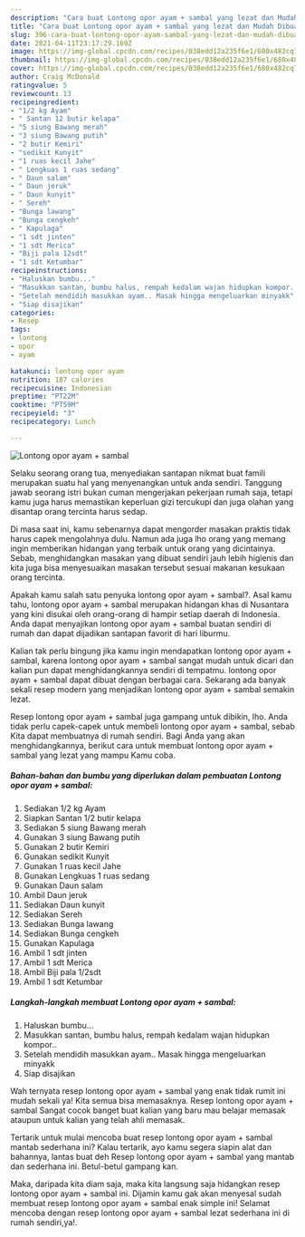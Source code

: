 ```yaml
---
description: "Cara buat Lontong opor ayam + sambal yang lezat dan Mudah Dibuat"
title: "Cara buat Lontong opor ayam + sambal yang lezat dan Mudah Dibuat"
slug: 396-cara-buat-lontong-opor-ayam-sambal-yang-lezat-dan-mudah-dibuat
date: 2021-04-11T23:17:29.169Z
image: https://img-global.cpcdn.com/recipes/038edd12a235f6e1/680x482cq70/lontong-opor-ayam-sambal-foto-resep-utama.jpg
thumbnail: https://img-global.cpcdn.com/recipes/038edd12a235f6e1/680x482cq70/lontong-opor-ayam-sambal-foto-resep-utama.jpg
cover: https://img-global.cpcdn.com/recipes/038edd12a235f6e1/680x482cq70/lontong-opor-ayam-sambal-foto-resep-utama.jpg
author: Craig McDonald
ratingvalue: 5
reviewcount: 13
recipeingredient:
- "1/2 kg Ayam"
- " Santan 12 butir kelapa"
- "5 siung Bawang merah"
- "3 siung Bawang putih"
- "2 butir Kemiri"
- "sedikit Kunyit"
- "1 ruas kecil Jahe"
- " Lengkuas 1 ruas sedang"
- " Daun salam"
- " Daun jeruk"
- " Daun kunyit"
- " Sereh"
- "Bunga lawang"
- "Bunga cengkeh"
- " Kapulaga"
- "1 sdt jinten"
- "1 sdt Merica"
- "Biji pala 12sdt"
- "1 sdt Ketumbar"
recipeinstructions:
- "Haluskan bumbu..."
- "Masukkan santan, bumbu halus, rempah kedalam wajan hidupkan kompor.."
- "Setelah mendidih masukkan ayam.. Masak hingga mengeluarkan minyakk"
- "Siap disajikan"
categories:
- Resep
tags:
- lontong
- opor
- ayam

katakunci: lontong opor ayam 
nutrition: 187 calories
recipecuisine: Indonesian
preptime: "PT22M"
cooktime: "PT59M"
recipeyield: "3"
recipecategory: Lunch

---
```



![Lontong opor ayam + sambal](https://img-global.cpcdn.com/recipes/038edd12a235f6e1/680x482cq70/lontong-opor-ayam-sambal-foto-resep-utama.jpg)

Selaku seorang orang tua, menyediakan santapan nikmat buat famili merupakan suatu hal yang menyenangkan untuk anda sendiri. Tanggung jawab seorang istri bukan cuman mengerjakan pekerjaan rumah saja, tetapi kamu juga harus memastikan keperluan gizi tercukupi dan juga olahan yang disantap orang tercinta harus sedap.

Di masa  saat ini, kamu sebenarnya dapat mengorder masakan praktis tidak harus capek mengolahnya dulu. Namun ada juga lho orang yang memang ingin memberikan hidangan yang terbaik untuk orang yang dicintainya. Sebab, menghidangkan masakan yang dibuat sendiri jauh lebih higienis dan kita juga bisa menyesuaikan masakan tersebut sesuai makanan kesukaan orang tercinta. 



Apakah kamu salah satu penyuka lontong opor ayam + sambal?. Asal kamu tahu, lontong opor ayam + sambal merupakan hidangan khas di Nusantara yang kini disukai oleh orang-orang di hampir setiap daerah di Indonesia. Anda dapat menyajikan lontong opor ayam + sambal buatan sendiri di rumah dan dapat dijadikan santapan favorit di hari liburmu.

Kalian tak perlu bingung jika kamu ingin mendapatkan lontong opor ayam + sambal, karena lontong opor ayam + sambal sangat mudah untuk dicari dan kalian pun dapat menghidangkannya sendiri di tempatmu. lontong opor ayam + sambal dapat dibuat dengan berbagai cara. Sekarang ada banyak sekali resep modern yang menjadikan lontong opor ayam + sambal semakin lezat.

Resep lontong opor ayam + sambal juga gampang untuk dibikin, lho. Anda tidak perlu capek-capek untuk membeli lontong opor ayam + sambal, sebab Kita dapat membuatnya di rumah sendiri. Bagi Anda yang akan menghidangkannya, berikut cara untuk membuat lontong opor ayam + sambal yang lezat yang mampu Kamu coba.

<!--inarticleads1-->

##### Bahan-bahan dan bumbu yang diperlukan dalam pembuatan Lontong opor ayam + sambal:

1. Sediakan 1/2 kg Ayam
1. Siapkan  Santan 1/2 butir kelapa
1. Sediakan 5 siung Bawang merah
1. Gunakan 3 siung Bawang putih
1. Gunakan 2 butir Kemiri
1. Gunakan sedikit Kunyit
1. Gunakan 1 ruas kecil Jahe
1. Gunakan  Lengkuas 1 ruas sedang
1. Gunakan  Daun salam
1. Ambil  Daun jeruk
1. Sediakan  Daun kunyit
1. Sediakan  Sereh
1. Sediakan Bunga lawang
1. Sediakan Bunga cengkeh
1. Gunakan  Kapulaga
1. Ambil 1 sdt jinten
1. Ambil 1 sdt Merica
1. Ambil Biji pala 1/2sdt
1. Ambil 1 sdt Ketumbar




<!--inarticleads2-->

##### Langkah-langkah membuat Lontong opor ayam + sambal:

1. Haluskan bumbu...
1. Masukkan santan, bumbu halus, rempah kedalam wajan hidupkan kompor..
1. Setelah mendidih masukkan ayam.. Masak hingga mengeluarkan minyakk
1. Siap disajikan




Wah ternyata resep lontong opor ayam + sambal yang enak tidak rumit ini mudah sekali ya! Kita semua bisa memasaknya. Resep lontong opor ayam + sambal Sangat cocok banget buat kalian yang baru mau belajar memasak ataupun untuk kalian yang telah ahli memasak.

Tertarik untuk mulai mencoba buat resep lontong opor ayam + sambal mantab sederhana ini? Kalau tertarik, ayo kamu segera siapin alat dan bahannya, lantas buat deh Resep lontong opor ayam + sambal yang mantab dan sederhana ini. Betul-betul gampang kan. 

Maka, daripada kita diam saja, maka kita langsung saja hidangkan resep lontong opor ayam + sambal ini. Dijamin kamu gak akan menyesal sudah membuat resep lontong opor ayam + sambal enak simple ini! Selamat mencoba dengan resep lontong opor ayam + sambal lezat sederhana ini di rumah sendiri,ya!.

